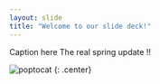 ```yaml
---
layout: slide
title: "Welcome to our slide deck!"
---
```


Caption here
The real spring update  !!

![poptocat](https://octodex.github.com/images/poptocat.png)
{: .center}
